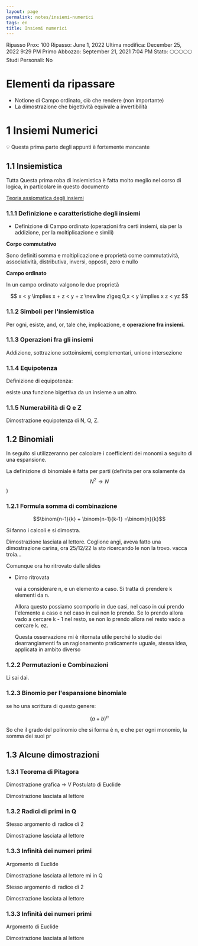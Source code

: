 ```yaml
---
layout: page
permalink: notes/insiemi-numerici
tags: en
title: Insiemi numerici
---
```


Ripasso Prox: 100
Ripasso: June 1, 2022
Ultima modifica: December 25, 2022 9:29 PM
Primo Abbozzo: September 21, 2021 7:04 PM
Stato: 🌕🌕🌕🌕🌕
Studi Personali: No

# Elementi da ripassare

- Notione di Campo ordinato, ciò che rendere (non importante)
- La dimostrazione che bigettività equivale a invertibilità

# 1 Insiemi Numerici

<aside>
💡 Questa prima parte degli appunti è fortemente mancante
</aside>

## 1.1 Insiemistica

Tutta Questa prima roba di insiemistica è fatta molto meglio nel corso di logica, in particolare in questo documento

[Teoria assiomatica degli insiemi](/notes/teoria-assiomatica-degli-insiemi)

### 1.1.1 Definizione e caratteristiche degli insiemi

- Definizione di Campo ordinato (operazioni fra certi insiemi, sia per la addizione, per la moltiplicazione e simili)

**Corpo commutativo**

Sono definiti somma e moltiplicazione e proprietà come commutatività, associatività, distributiva, inversi, opposti, zero e nullo

**Campo ordinato**

In un campo ordinato valgono le due proprietà


$$
x < y \implies x + z < y  + z \newline
z\geq 0,x < y \implies x z < yz
$$


### 1.1.2 Simboli per l'insiemistica

Per ogni, esiste, and, or, tale che, implicazione, e **operazione fra insiemi.**

### 1.1.3 Operazioni fra gli insiemi

Addizione, sottrazione sottoinsiemi, complementari, unione intersezione

### 1.1.4 Equipotenza

Definizione di equipotenza:

esiste una funzione bigettiva da un insieme a un altro.

### 1.1.5 Numerabilità di Q e Z

Dimostrazione equipotenza di N, Q, Z.

## 1.2 Binomiali

In seguito si utilizzeranno per calcolare i coefficienti dei monomi a seguito di una espansione.

La definizione di binomiale è fatta per parti (definita per ora solamente da $$N^2 \rightarrow N$$)

### 1.2.1 Formula somma di combinazione

$$\binom{n-1}{k} + \binom{n-1}{k-1} =\binom{n}{k}$$

Si fanno i calcoli e si dimostra.

Dimostrazione lasciata al lettore. Coglione angi, aveva fatto una dimostrazione carina, ora 25/12/22 la sto ricercando le non la trovo. vacca troia…

Comunque ora ho ritrovato dalle slides

- Dimo ritrovata

    vai a considerare n, e un elemento a caso. Si tratta di prendere k elementi da n.

    Allora questo possiamo scomporlo in due casi, nel caso in cui prendo l'elemento a caso e nel caso in cui non lo prendo. Se lo prendo allora vado a cercare k - 1 nel resto, se non lo prendo allora nel resto vado a cercare k. ez.

    Questa osservazione mi è ritornata utile perché lo studio dei dearrangiamenti fa un ragionamento praticamente uguale, stessa idea, applicata in ambito diverso


### 1.2.2 Permutazioni e Combinazioni

Li sai dai.

### 1.2.3 Binomio per l'espansione binomiale

se ho una scrittura di questo genere:


$$
(a + b) ^n
$$


So che il grado del polinomio che si forma è n, e che per ogni monomio, la somma dei suoi pr

## 1.3 Alcune dimostrazioni

### 1.3.1 Teorema di Pitagora

Dimostrazione grafica → V Postulato di Euclide

Dimostrazione lasciata al lettore

### 1.3.2 Radici di primi in Q

Stesso argomento di radice di 2

Dimostrazione lasciata al lettore

### 1.3.3 Infinità dei numeri primi

Argomento di Euclide

Dimostrazione lasciata al lettore
mi in Q

Stesso argomento di radice di 2

Dimostrazione lasciata al lettore

### 1.3.3 Infinità dei numeri primi

Argomento di Euclide

Dimostrazione lasciata al lettore